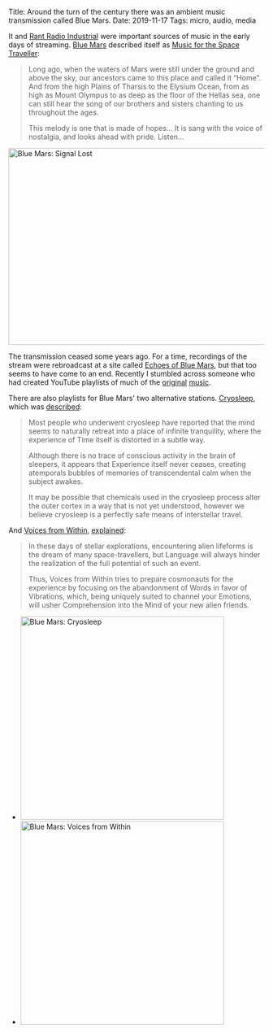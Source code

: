 Title: Around the turn of the century there was an ambient music transmission called Blue Mars.
Date: 2019-11-17
Tags: micro, audio, media

It and [Rant Radio Industrial](http://www.rantmedia.ca/industrial/) were important sources of music in the early days of streaming. [Blue Mars](http://bluemars.org) described itself as [Music for the Space Traveller](https://web.archive.org/web/20130526041128/http://bluemars.org/bluemars.php):

>  Long ago, when the waters of Mars were still under the ground and above the sky, our ancestors came to this place and called it “Home”. And from the high Plains of Tharsis to the Elysium Ocean, from as high as Mount Olympus to as deep as the floor of the Hellas sea, one can still hear the song of our brothers and sisters chanting to us throughout the ages.
>
>  This melody is one that is made of hopes... It is sang with the voice of nostalgia, and looks ahead with pride. Listen...

<a href="http://bluemars.org"><img src="/media/images/bluemars-signal_lost.png" alt="Blue Mars: Signal Lost" width="800" height="387"></a>

The transmission ceased some years ago. For a time, recordings of the stream were rebroadcast at a site called [Echoes of Blue Mars](https://web.archive.org/web/20191109172351/http://echoesofbluemars.org/), but that too seems to have come to an end. Recently I stumbled across someone who had created YouTube playlists of much of the [original](https://www.youtube.com/playlist?list=PLzWV9EnhX-ZVx6twAQllR5CVuWr0Brvsk) [music](https://www.youtube.com/playlist?list=PLzWV9EnhX-ZVJJYZvLaD6GV7Zr5Q1jIo2).

There are also playlists for Blue Mars' two alternative stations. [Cryosleep](https://www.youtube.com/playlist?list=PLzWV9EnhX-ZXblwA1t3voIb4ZOHGiBfDy), which was [described](https://web.archive.org/web/20130520111045/http://bluemars.org/cryosleep.php):

>  Most people who underwent cryosleep have reported that the mind seems to naturally retreat into a place of infinite tranquility, where the experience of Time itself is distorted in a subtle way.
>
>  Although there is no trace of conscious activity in the brain of sleepers, it appears that Experience itself never ceases, creating atemporals bubbles of memories of transcendental calm when the subject awakes.
>
>  It may be possible that chemicals used in the cryosleep process alter the outer cortex in a way that is not yet understood, however we believe cryosleep is a perfectly safe means of interstellar travel. 

And [Voices from Within](https://www.youtube.com/playlist?list=PLzWV9EnhX-ZXW4Ydyd000ExmkGHbhpBqu), [explained](https://web.archive.org/web/20130515212908/http://bluemars.org/voicesfwithin.php):

>  In these days of stellar explorations, encountering alien lifeforms is the dream of many space-travellers, but Language will always hinder the realization of the full potential of such an event.
>
>  Thus, Voices from Within tries to prepare cosmonauts for the experience by focusing on the abandonment of Words in favor of Vibrations, which, being uniquely suited to channel your Emotions, will usher Comprehension into the Mind of your new alien friends. 

<ul class="thumbs">
    <li>
        <a href="http://bluemars.org"><img src="/media/images/bluemars-cryosleep.png" alt="Blue Mars: Cryosleep" width="400"></a>
    </li>
    <li>
        <a href="http://bluemars.org"><img src="/media/images/bluemars-voices_from_within.png" alt="Blue Mars: Voices from Within" width="400"></a>
    </li>
</ul>

